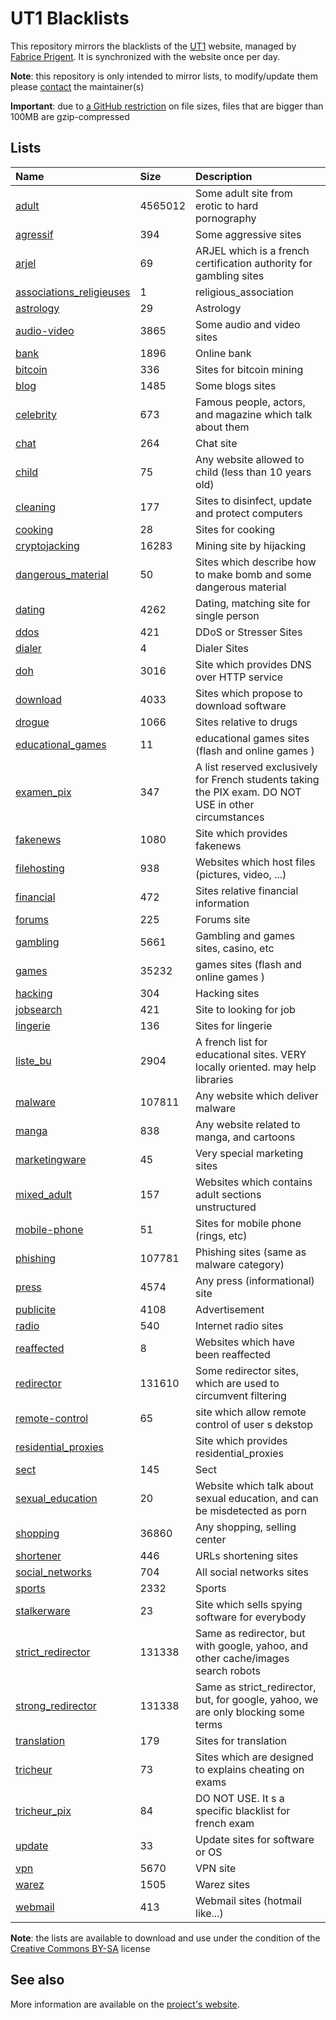 # UT1 Blacklists
This repository mirrors the blacklists of the [UT1](http://www.ut-capitole.fr) website, managed by [Fabrice Prigent](http://www.ut-capitole.fr/m-fabrice-prigent--15063.kjsp?RH=1319195296040). It is synchronized with the website once per day.

__Note__: this repository is only intended to mirror lists, to modify/update them please [contact](#see-also) the maintainer(s)

__Important__: due to [a GitHub restriction](https://docs.github.com/en/repositories/working-with-files/managing-large-files/about-large-files-on-github#file-size-limits) on file sizes, files that are bigger than 100MB are gzip-compressed

## Lists
| Name | Size | Description |
|:-----|:-----|:------------|
| [adult](blacklists/adult) | 4565012 | Some adult site from erotic to hard pornography |
| [agressif](blacklists/agressif) | 394 | Some aggressive sites |
| [arjel](blacklists/arjel) | 69 | ARJEL which is a french certification authority for gambling sites |
| [associations_religieuses](blacklists/associations_religieuses) | 1 | religious_association |
| [astrology](blacklists/astrology) | 29 | Astrology |
| [audio-video](blacklists/audio-video) | 3865 | Some audio and video sites |
| [bank](blacklists/bank) | 1896 | Online bank |
| [bitcoin](blacklists/bitcoin) | 336 | Sites for bitcoin mining |
| [blog](blacklists/blog) | 1485 | Some blogs sites |
| [celebrity](blacklists/celebrity) | 673 | Famous people, actors, and magazine which talk about them |
| [chat](blacklists/chat) | 264 | Chat site |
| [child](blacklists/child) | 75 | Any website allowed to child (less than 10 years old) |
| [cleaning](blacklists/cleaning) | 177 | Sites to disinfect, update and protect computers |
| [cooking](blacklists/cooking) | 28 | Sites for cooking |
| [cryptojacking](blacklists/cryptojacking) | 16283 | Mining site by hijacking |
| [dangerous_material](blacklists/dangerous_material) | 50 | Sites which describe how to make bomb and some dangerous material |
| [dating](blacklists/dating) | 4262 | Dating, matching site for single person |
| [ddos](blacklists/ddos) | 421 | DDoS or Stresser Sites |
| [dialer](blacklists/dialer) | 4 | Dialer Sites |
| [doh](blacklists/doh) | 3016 | Site which provides DNS over HTTP service |
| [download](blacklists/download) | 4033 | Sites which propose to download software |
| [drogue](blacklists/drogue) | 1066 | Sites relative to drugs |
| [educational_games](blacklists/educational_games) | 11 | educational games sites (flash and online games ) |
| [examen_pix](blacklists/examen_pix) | 347 | A list reserved exclusively for French students taking the PIX exam. DO NOT USE in other circumstances |
| [fakenews](blacklists/fakenews) | 1080 | Site which provides fakenews |
| [filehosting](blacklists/filehosting) | 938 | Websites which host files (pictures, video, ...) |
| [financial](blacklists/financial) | 472 | Sites relative financial information |
| [forums](blacklists/forums) | 225 | Forums site |
| [gambling](blacklists/gambling) | 5661 | Gambling and games sites, casino, etc |
| [games](blacklists/games) | 35232 | games sites (flash and online games ) |
| [hacking](blacklists/hacking) | 304 | Hacking sites |
| [jobsearch](blacklists/jobsearch) | 421 | Site to looking for job |
| [lingerie](blacklists/lingerie) | 136 | Sites for lingerie |
| [liste_bu](blacklists/liste_bu) | 2904 | A french list for educational sites. VERY locally oriented. may help libraries |
| [malware](blacklists/malware) | 107811 | Any website which deliver malware |
| [manga](blacklists/manga) | 838 | Any website related to manga, and cartoons |
| [marketingware](blacklists/marketingware) | 45 | Very special marketing sites |
| [mixed_adult](blacklists/mixed_adult) | 157 | Websites which contains adult sections unstructured |
| [mobile-phone](blacklists/mobile-phone) | 51 | Sites for mobile phone (rings, etc) |
| [phishing](blacklists/phishing) | 107781 | Phishing sites (same as malware category) |
| [press](blacklists/press) | 4574 | Any press (informational) site |
| [publicite](blacklists/publicite) | 4108 | Advertisement |
| [radio](blacklists/radio) | 540 | Internet radio sites |
| [reaffected](blacklists/reaffected) | 8 | Websites which have been reaffected |
| [redirector](blacklists/redirector) | 131610 | Some redirector sites, which are used to circumvent filtering |
| [remote-control](blacklists/remote-control) | 65 | site which allow remote control of user s dekstop |
| [residential_proxies](blacklists/residential_proxies) |  | Site which provides residential_proxies |
| [sect](blacklists/sect) | 145 | Sect |
| [sexual_education](blacklists/sexual_education) | 20 | Website which talk about sexual education, and can be misdetected as porn |
| [shopping](blacklists/shopping) | 36860 | Any shopping, selling center |
| [shortener](blacklists/shortener) | 446 | URLs shortening sites |
| [social_networks](blacklists/social_networks) | 704 | All social networks sites |
| [sports](blacklists/sports) | 2332 | Sports |
| [stalkerware](blacklists/stalkerware) | 23 | Site which sells spying software for everybody |
| [strict_redirector](blacklists/strict_redirector) | 131338 | Same as redirector, but with google, yahoo, and other cache/images search robots |
| [strong_redirector](blacklists/strong_redirector) | 131338 | Same as strict_redirector, but, for google, yahoo, we are only blocking some terms |
| [translation](blacklists/translation) | 179 | Sites for translation |
| [tricheur](blacklists/tricheur) | 73 | Sites which are designed to explains cheating on exams |
| [tricheur_pix](blacklists/tricheur_pix) | 84 | DO NOT USE. It s a specific blacklist for french exam |
| [update](blacklists/update) | 33 | Update sites for software or OS |
| [vpn](blacklists/vpn) | 5670 | VPN site |
| [warez](blacklists/warez) | 1505 | Warez sites |
| [webmail](blacklists/webmail) | 413 | Webmail sites (hotmail like...) |

__Note__: the lists are available to download and use under the condition of the [Creative Commons BY-SA](https://creativecommons.org/licenses/by-sa/4.0/)  license

## See also
More information are available on the [project's website](http://dsi.ut-capitole.fr/blacklists/index_en.php).
